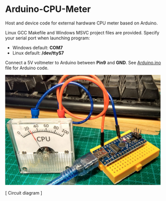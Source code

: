 # Arduino-CPU-Meter
Host and device code for external hardware CPU meter based on Arduino.

Linux GCC Makefile and Windows MSVC project files are provided.
Specify your serial port when launching program:

<ul>
    <li> Windows default: <b>COM7</b> </li>
    <li> Linux default: <b>/dev/ttyS7</b> </li>
</ul>

Connect a 5V voltmeter to Arduino between **Pin9** and **GND**.
See [Arduino.ino](Arduino.cpp) file for Arduino code.

<img src="img/CPU_METER.jpg" width="500">

[ Circuit diagram ]

